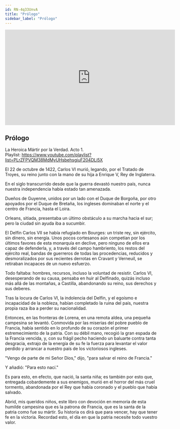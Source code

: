 ```yaml
---
id: RN-4q33UnvA
title: "Prólogo"
sidebar_label: "Prólogo"
---
```


<div class="video-float-container">
  <iframe
    width="560"
    height="315"
    src="https://www.youtube.com/embed/RN-4q33UnvA"
    title="YouTube video player"
    frameborder="0"
    allow="accelerometer; autoplay; clipboard-write; encrypted-media; gyroscope; picture-in-picture; web-share"
    referrerpolicy="strict-origin-when-cross-origin"
    allowfullscreen
  ></iframe>
</div>

## Prólogo

La Heroica Mártir por la Verdad. Acto 1.  
Playlist: https://www.youtube.com/playlist?list=PLrZFPVQM38MdMyUHsbehsgiuF204DLi5X

El 22 de octubre de 1422, Carlos VI murió, legando, por el Tratado de Troyes, su reino junto con la mano de su hija a Enrique V, Rey de Inglaterra.

En el siglo transcurrido desde que la guerra devastó nuestro país, nunca nuestra independencia había estado tan amenazada.

Dueños de Guyenne, unidos por un lado con el Duque de Borgoña, por otro apoyados por el Duque de Bretaña, los ingleses dominaban el norte y el centro de Francia, hasta el Loira.

Orleans, sitiada, presentaba un último obstáculo a su marcha hacia el sur; pero la ciudad sin ayuda iba a sucumbir.

El Delfín Carlos VII se había refugiado en Bourges: un triste rey, sin ejército, sin dinero, sin energía. Unos pocos cortesanos aún competían por los últimos favores de esta monarquía en declive, pero ninguno de ellos era capaz de defenderla, y, a través del campo hambriento, los restos del ejército real, bandas de guerreros de todas las procedencias, reducidos y desmoralizados por sus recientes derrotas en Cravant y Verneuil, se retiraban incapaces de un nuevo esfuerzo.

Todo faltaba: hombres, recursos, incluso la voluntad de resistir. Carlos VI, desesperando de su causa, pensaba en huir al Delfinado, quizás incluso más allá de las montañas, a Castilla, abandonando su reino, sus derechos y sus deberes.

Tras la locura de Carlos VI, la indolencia del Delfín, y el egoísmo e incapacidad de la nobleza, habían completado la ruina del país, nuestra propia raza iba a perder su nacionalidad.

Entonces, en las fronteras de Lorena, en una remota aldea, una pequeña campesina se levantó. Conmovida por las miserias del pobre pueblo de Francia, había sentido en lo profundo de su corazón el primer estremecimiento de la patria. Con su débil mano, recogió la gran espada de la Francia vencida, y, con su frágil pecho haciendo un baluarte contra tanta desgracia, extrajo de la energía de su fe la fuerza para levantar el valor perdido y arrancar a nuestro país de los victoriosos ingleses.

"Vengo de parte de mi Señor Dios," dijo, "para salvar el reino de Francia."

Y añadió: "Para esto nací."

Es para esto, en efecto, que nació, la santa niña; es también por esto que, entregada cobardemente a sus enemigos, murió en el horror del más cruel tormento, abandonada por el Rey que había coronado y el pueblo que había salvado.

Abrid, mis queridos niños, este libro con devoción en memoria de esta humilde campesina que es la patrona de Francia, que es la santa de la patria como fue su mártir. Su historia os dirá que para vencer, hay que tener fe en la victoria. Recordad esto, el día en que la patria necesite todo vuestro valor.
